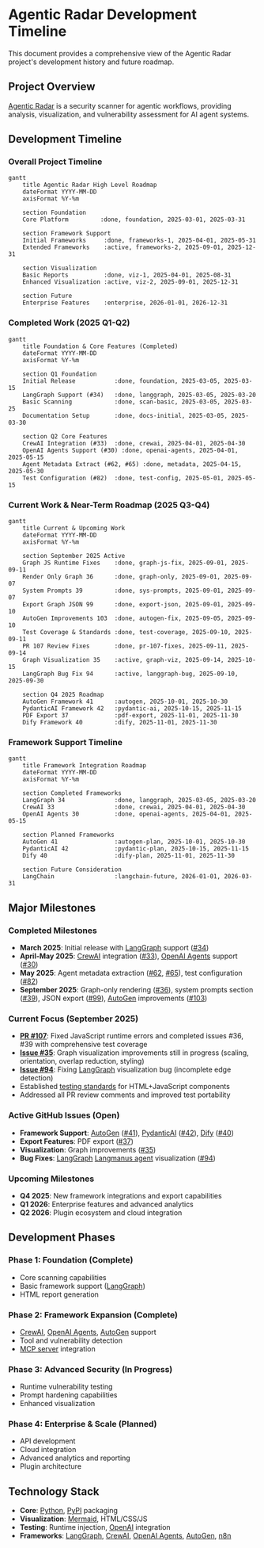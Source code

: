# Agentic Radar Development Timeline

This document provides a comprehensive view of the Agentic Radar project's development history and future roadmap.

## Project Overview
[Agentic Radar](https://github.com/splx-ai/agentic-radar) is a security scanner for agentic workflows, providing analysis, visualization, and vulnerability assessment for AI agent systems.

## Development Timeline

### Overall Project Timeline
```mermaid
gantt
    title Agentic Radar High Level Roadmap
    dateFormat YYYY-MM-DD
    axisFormat %Y-%m
    
    section Foundation
    Core Platform         :done, foundation, 2025-03-01, 2025-03-31
    
    section Framework Support
    Initial Frameworks     :done, frameworks-1, 2025-04-01, 2025-05-31
    Extended Frameworks    :active, frameworks-2, 2025-09-01, 2025-12-31
    
    section Visualization
    Basic Reports          :done, viz-1, 2025-04-01, 2025-08-31
    Enhanced Visualization :active, viz-2, 2025-09-01, 2025-12-31
    
    section Future
    Enterprise Features    :enterprise, 2026-01-01, 2026-12-31
```

### Completed Work (2025 Q1-Q2)
```mermaid
gantt
    title Foundation & Core Features (Completed)
    dateFormat YYYY-MM-DD
    axisFormat %Y-%m
    
    section Q1 Foundation
    Initial Release           :done, foundation, 2025-03-05, 2025-03-15
    LangGraph Support (#34)   :done, langgraph, 2025-03-05, 2025-03-20
    Basic Scanning            :done, scan-basic, 2025-03-05, 2025-03-25
    Documentation Setup       :done, docs-initial, 2025-03-05, 2025-03-30
    
    section Q2 Core Features
    CrewAI Integration (#33)  :done, crewai, 2025-04-01, 2025-04-30
    OpenAI Agents Support (#30) :done, openai-agents, 2025-04-01, 2025-05-15
    Agent Metadata Extract (#62, #65) :done, metadata, 2025-04-15, 2025-05-30
    Test Configuration (#82)  :done, test-config, 2025-05-01, 2025-05-15
```

### Current Work & Near-Term Roadmap (2025 Q3-Q4)
```mermaid
gantt
    title Current & Upcoming Work
    dateFormat YYYY-MM-DD
    axisFormat %Y-%m
    
    section September 2025 Active
    Graph JS Runtime Fixes    :done, graph-js-fix, 2025-09-01, 2025-09-11
    Render Only Graph 36      :done, graph-only, 2025-09-01, 2025-09-07
    System Prompts 39         :done, sys-prompts, 2025-09-01, 2025-09-07
    Export Graph JSON 99      :done, export-json, 2025-09-01, 2025-09-10
    AutoGen Improvements 103  :done, autogen-fix, 2025-09-05, 2025-09-10
    Test Coverage & Standards :done, test-coverage, 2025-09-10, 2025-09-11
    PR 107 Review Fixes       :done, pr-107-fixes, 2025-09-11, 2025-09-14
    Graph Visualization 35    :active, graph-viz, 2025-09-14, 2025-10-15
    LangGraph Bug Fix 94      :active, langgraph-bug, 2025-09-10, 2025-09-30
    
    section Q4 2025 Roadmap
    AutoGen Framework 41      :autogen, 2025-10-01, 2025-10-30
    PydanticAI Framework 42   :pydantic-ai, 2025-10-15, 2025-11-15
    PDF Export 37             :pdf-export, 2025-11-01, 2025-11-30
    Dify Framework 40         :dify, 2025-11-01, 2025-11-30
```

### Framework Support Timeline
```mermaid
gantt
    title Framework Integration Roadmap
    dateFormat YYYY-MM-DD
    axisFormat %Y-%m
    
    section Completed Frameworks
    LangGraph 34              :done, langgraph, 2025-03-05, 2025-03-20
    CrewAI 33                 :done, crewai, 2025-04-01, 2025-04-30
    OpenAI Agents 30          :done, openai-agents, 2025-04-01, 2025-05-15
    
    section Planned Frameworks
    AutoGen 41                :autogen-plan, 2025-10-01, 2025-10-30
    PydanticAI 42             :pydantic-plan, 2025-10-15, 2025-11-15
    Dify 40                   :dify-plan, 2025-11-01, 2025-11-30
    
    section Future Consideration
    LangChain                 :langchain-future, 2026-01-01, 2026-03-31
```

## Major Milestones

### Completed Milestones
- **March 2025**: Initial release with [LangGraph](https://langchain-ai.github.io/langgraph/) support ([#34](https://github.com/splx-ai/agentic-radar/issues/34))
- **April-May 2025**: [CrewAI](https://crewai.com/) integration ([#33](https://github.com/splx-ai/agentic-radar/issues/33)), [OpenAI Agents](https://platform.openai.com/docs/agents) support ([#30](https://github.com/splx-ai/agentic-radar/issues/30))
- **May 2025**: Agent metadata extraction ([#62](https://github.com/splx-ai/agentic-radar/issues/62), [#65](https://github.com/splx-ai/agentic-radar/issues/65)), test configuration ([#82](https://github.com/splx-ai/agentic-radar/issues/82))
- **September 2025**: Graph-only rendering ([#36](https://github.com/splx-ai/agentic-radar/issues/36)), system prompts section ([#39](https://github.com/splx-ai/agentic-radar/issues/39)), JSON export ([#99](https://github.com/splx-ai/agentic-radar/issues/99)), [AutoGen](https://autogen-ai.github.io/autogen/) improvements ([#103](https://github.com/splx-ai/agentic-radar/issues/103))

### Current Focus (September 2025)
- **[PR #107](https://github.com/splx-ai/agentic-radar/pull/107)**: Fixed JavaScript runtime errors and completed issues #36, #39 with comprehensive test coverage
- **[Issue #35](https://github.com/splx-ai/agentic-radar/issues/35)**: Graph visualization improvements still in progress (scaling, orientation, overlap reduction, styling)
- **[Issue #94](https://github.com/splx-ai/agentic-radar/issues/94)**: Fixing [LangGraph](https://langchain-ai.github.io/langgraph/) visualization bug (incomplete edge detection)
- Established [testing standards](testing-standards.md) for HTML+JavaScript components
- Addressed all PR review comments and improved test portability

### Active GitHub Issues (Open)
- **Framework Support**: [AutoGen](https://autogen-ai.github.io/autogen/) ([#41](https://github.com/splx-ai/agentic-radar/issues/41)), [PydanticAI](https://ai.pydantic.dev/) ([#42](https://github.com/splx-ai/agentic-radar/issues/42)), [Dify](https://dify.ai/) ([#40](https://github.com/splx-ai/agentic-radar/issues/40))
- **Export Features**: PDF export ([#37](https://github.com/splx-ai/agentic-radar/issues/37))
- **Visualization**: Graph improvements ([#35](https://github.com/splx-ai/agentic-radar/issues/35))
- **Bug Fixes**: [LangGraph](https://langchain-ai.github.io/langgraph/) [Langmanus agent](https://github.com/Darwin-lfl/langmanus) visualization ([#94](https://github.com/splx-ai/agentic-radar/issues/94))

### Upcoming Milestones
- **Q4 2025**: New framework integrations and export capabilities
- **Q1 2026**: Enterprise features and advanced analytics
- **Q2 2026**: Plugin ecosystem and cloud integration

## Development Phases

### Phase 1: Foundation (Complete)
- Core scanning capabilities
- Basic framework support ([LangGraph](https://langchain-ai.github.io/langgraph/))
- HTML report generation

### Phase 2: Framework Expansion (Complete)
- [CrewAI](https://crewai.com/), [OpenAI Agents](https://platform.openai.com/docs/agents), [AutoGen](https://autogen-ai.github.io/autogen/) support
- Tool and vulnerability detection
- [MCP server](https://modelcontextprotocol.io/) integration

### Phase 3: Advanced Security (In Progress)
- Runtime vulnerability testing
- Prompt hardening capabilities
- Enhanced visualization

### Phase 4: Enterprise & Scale (Planned)
- API development
- Cloud integration
- Advanced analytics and reporting
- Plugin architecture

## Technology Stack
- **Core**: [Python](https://python.org/), [PyPI](https://pypi.org/) packaging
- **Visualization**: [Mermaid](https://mermaid.js.org/), HTML/CSS/JS
- **Testing**: Runtime injection, [OpenAI](https://openai.com/) integration
- **Frameworks**: [LangGraph](https://langchain-ai.github.io/langgraph/), [CrewAI](https://crewai.com/), [OpenAI Agents](https://platform.openai.com/docs/agents), [AutoGen](https://autogen-ai.github.io/autogen/), [n8n](https://n8n.io/)